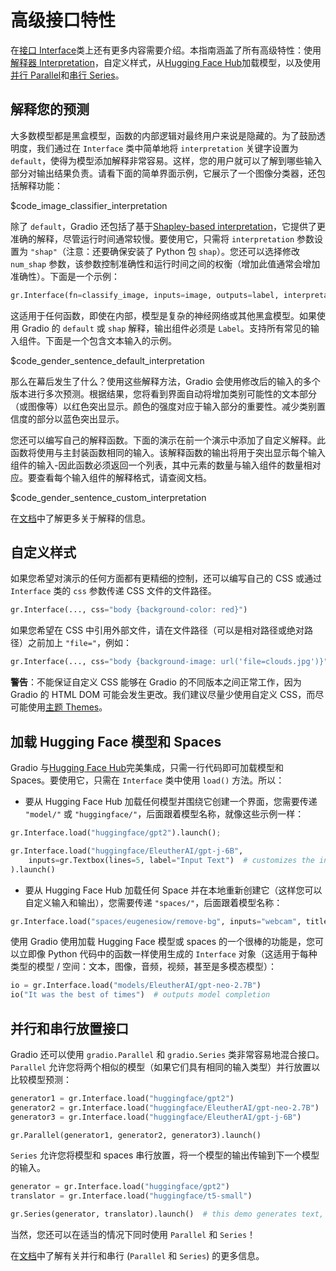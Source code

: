# 高级接口特性

在[接口 Interface](https://gradio.app/docs#interface)类上还有更多内容需要介绍。本指南涵盖了所有高级特性：使用[解释器 Interpretation](https://gradio.app/docs#interpretation)，自定义样式，从[Hugging Face Hub](https://hf.co)加载模型，以及使用[并行 Parallel](https://gradio.app/docs#parallel)和[串行 Series](https://gradio.app/docs#series)。

## 解释您的预测

大多数模型都是黑盒模型，函数的内部逻辑对最终用户来说是隐藏的。为了鼓励透明度，我们通过在 `Interface` 类中简单地将 `interpretation` 关键字设置为 `default`，使得为模型添加解释非常容易。这样，您的用户就可以了解到哪些输入部分对输出结果负责。请看下面的简单界面示例，它展示了一个图像分类器，还包括解释功能：

$code_image_classifier_interpretation

除了 `default`，Gradio 还包括了基于[Shapley-based interpretation](https://christophm.github.io/interpretable-ml-book/shap.html)，它提供了更准确的解释，尽管运行时间通常较慢。要使用它，只需将 `interpretation` 参数设置为 `"shap"`（注意：还要确保安装了 Python 包 `shap`）。您还可以选择修改 `num_shap` 参数，该参数控制准确性和运行时间之间的权衡（增加此值通常会增加准确性）。下面是一个示例：

```python
gr.Interface(fn=classify_image, inputs=image, outputs=label, interpretation="shap", num_shap=5).launch()
```

这适用于任何函数，即使在内部，模型是复杂的神经网络或其他黑盒模型。如果使用 Gradio 的 `default` 或 `shap` 解释，输出组件必须是 `Label`。支持所有常见的输入组件。下面是一个包含文本输入的示例。

$code_gender_sentence_default_interpretation

那么在幕后发生了什么？使用这些解释方法，Gradio 会使用修改后的输入的多个版本进行多次预测。根据结果，您将看到界面自动将增加类别可能性的文本部分（或图像等）以红色突出显示。颜色的强度对应于输入部分的重要性。减少类别置信度的部分以蓝色突出显示。

您还可以编写自己的解释函数。下面的演示在前一个演示中添加了自定义解释。此函数将使用与主封装函数相同的输入。该解释函数的输出将用于突出显示每个输入组件的输入-因此函数必须返回一个列表，其中元素的数量与输入组件的数量相对应。要查看每个输入组件的解释格式，请查阅文档。

$code_gender_sentence_custom_interpretation

在[文档](https://gradio.app/docs#interpretation)中了解更多关于解释的信息。

## 自定义样式

如果您希望对演示的任何方面都有更精细的控制，还可以编写自己的 CSS 或通过 `Interface` 类的 `css` 参数传递 CSS 文件的文件路径。

```python
gr.Interface(..., css="body {background-color: red}")
```

如果您希望在 CSS 中引用外部文件，请在文件路径（可以是相对路径或绝对路径）之前加上 `"file="`，例如：

```python
gr.Interface(..., css="body {background-image: url('file=clouds.jpg')}")
```

**警告**：不能保证自定义 CSS 能够在 Gradio 的不同版本之间正常工作，因为 Gradio 的 HTML DOM 可能会发生更改。我们建议尽量少使用自定义 CSS，而尽可能使用[主题 Themes](/theming-guide/)。

## 加载 Hugging Face 模型和 Spaces

Gradio 与[Hugging Face Hub](https://hf.co)完美集成，只需一行代码即可加载模型和 Spaces。要使用它，只需在 `Interface` 类中使用 `load()` 方法。所以：

- 要从 Hugging Face Hub 加载任何模型并围绕它创建一个界面，您需要传递 `"model/"` 或 `"huggingface/"`，后面跟着模型名称，就像这些示例一样：

```python
gr.Interface.load("huggingface/gpt2").launch();
```

```python
gr.Interface.load("huggingface/EleutherAI/gpt-j-6B", 
    inputs=gr.Textbox(lines=5, label="Input Text")  # customizes the input component
).launch()
```

- 要从 Hugging Face Hub 加载任何 Space 并在本地重新创建它（这样您可以自定义输入和输出），您需要传递 `"spaces/"`，后面跟着模型名称：

```python
gr.Interface.load("spaces/eugenesiow/remove-bg", inputs="webcam", title="Remove your webcam background!").launch()
```

使用 Gradio 使用加载 Hugging Face 模型或 spaces 的一个很棒的功能是，您可以立即像 Python 代码中的函数一样使用生成的 `Interface` 对象（这适用于每种类型的模型 / 空间：文本，图像，音频，视频，甚至是多模态模型）：

```python
io = gr.Interface.load("models/EleutherAI/gpt-neo-2.7B")
io("It was the best of times")  # outputs model completion
```

## 并行和串行放置接口

Gradio 还可以使用 `gradio.Parallel` 和 `gradio.Series` 类非常容易地混合接口。`Parallel` 允许您将两个相似的模型（如果它们具有相同的输入类型）并行放置以比较模型预测：

```python
generator1 = gr.Interface.load("huggingface/gpt2")
generator2 = gr.Interface.load("huggingface/EleutherAI/gpt-neo-2.7B")
generator3 = gr.Interface.load("huggingface/EleutherAI/gpt-j-6B")

gr.Parallel(generator1, generator2, generator3).launch()
```

`Series` 允许您将模型和 spaces 串行放置，将一个模型的输出传输到下一个模型的输入。

```python
generator = gr.Interface.load("huggingface/gpt2")
translator = gr.Interface.load("huggingface/t5-small")

gr.Series(generator, translator).launch()  # this demo generates text, then translates it to German, and outputs the final result.
```

当然，您还可以在适当的情况下同时使用 `Parallel` 和 `Series`！

在[文档](https://gradio.app/docs#parallel)中了解有关并行和串行 (`Parallel` 和 `Series`) 的更多信息。